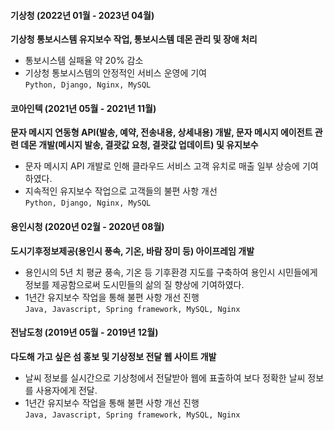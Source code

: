 #### 기상청 (2022년 01월 - 2023년 04월)
**기상청 통보시스템 유지보수 작업, 통보시스템 데몬 관리 및 장애 처리**
- 통보시스템 실패율 약 20% 감소
- 기상청 통보시스템의 안정적인 서비스 운영에 기여  
```Python, Django, Nginx, MySQL```


#### 코아인텍 (2021년 05월 - 2021년 11월)
**문자 메시지 연동형 API(발송, 예약, 전송내용, 상세내용) 개발, 문자 메시지 에이전트 관련 데몬 개발(메시지 발송, 결괏값 요청, 결괏값 업데이트) 및 유지보수**
- 문자 메시지 API 개발로 인해 클라우드 서비스 고객 유치로 매출 일부 상승에 기여하였다.
- 지속적인 유지보수 작업으로 고객들의 불편 사항 개선  
  ```Python, Django, Nginx, MySQL```  


#### 용인시청 (2020년 02월 - 2020년 08월)
**도시기후정보제공(용인시 풍속, 기온, 바람 장미 등) 아이프레임 개발**
- 용인시의 5년 치 평균 풍속, 기온 등 기후환경 지도를 구축하여 용인시 시민들에게 정보를 제공함으로써 도시민들의 삶의 질 향상에 기여하였다.
- 1년간 유지보수 작업을 통해 불편 사항 개선 진행  
  ```Java, Javascript, Spring framework, MySQL, Nginx```


#### 전남도청 (2019년 05월 - 2019년 12월)
**다도해 가고 싶은 섬 홍보 및 기상정보 전달 웹 사이트 개발**
- 날씨 정보를 실시간으로 기상청에서 전달받아 웹에 표출하여 보다 정확한 날씨 정보를 사용자에게 전달.
- 1년간 유지보수 작업을 통해 불편 사항 개선 진행  
  ```Java, Javascript, Spring framework, MySQL, Nginx```
